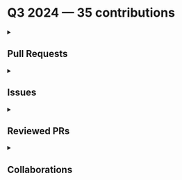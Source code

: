 # Q3 2024 — 35 contributions

<details>
  <summary><h2>Pull Requests</h2></summary>
<table style='width:100%; table-layout:fixed;'>
  <thead>
    <tr>
      <th style='width:5%;'>No.</th>
      <th style='width:20%;'>Project Name</th>
      <th style='width:20%;'>Title</th>
      <th style='width:35%;'>Description</th>
      <th style='width:20%;'>Date</th>
    </tr>
  </thead>
  <tbody>
    <tr>
      <td>1.</td>
      <td>Virtual-Coffee/virtualcoffee.io</td>
      <td><a href='https://github.com/Virtual-Coffee/virtualcoffee.io/pull/1230'>feat: Add October 2024 Challenge to the Website</a></td>
      <td>## Linked Issue

Closes #1228 

<!--

If you have a pull request related to a current issue please link to that issue number.

That issue can be linked to the pull request by using the side panel in the Github UI or using the `#` symbol followed by the number of the associated issue.

To link a pull request to an issue to show that a fix is in progress and to automatically close the issue when someone merges the pull request, type the keyword "Closes" followed by a reference to the issue. For example, Closes #404 or Closes Virtual-Coffee/virtualcoffee.io/issues/404.

-->

## Description

This PR adds September 2024 challenge (Hacktoberfest) to the website.

<!--

A pull request description describes what constitutes the Pull Request and what changes you have made to the code.

It explains what you've done, including any code changes, configuration changes, migrations included, new APIs introduced, changes made to old APIs, any new workers/crons introduced in the system, copy changes, and so on. You get the gist.

A good description informs everyone that is reaading it of the purpose of the pull request. This helps not just the current maintainers but anyone reading it now or in the future to understand your intent.

If the request is not complete but you want feedback use  Draft Pull Request option of the Pull request dropdown menu.

@mention individuals that you want to review the PR, and mention why. (“ @username I want to know what you think of this code.”)

-->

## Methodology

<!--

This section explains why the above changes explained were done.

Sometimes a developer feels that it's okay to write "Business/Product requirement" in the description. That's fine, but doing so defeats the purpose of this section.

If there is a better explanation as to why the changes were suggested, it's always good to attach a document reference link for that information.

A good "Why" section should explain the reasoning behind any changes.

-->

## Code of Conduct

> By submitting this pull request, you agree to follow our [Code of Conduct](https://virtualcoffee.io/code-of-conduct/)
</td>
      <td>2024-09-30</td>
    </tr>
    <tr>
      <td>2.</td>
      <td>OpenSource-Communities/guestbook</td>
      <td><a href='https://github.com/OpenSource-Communities/guestbook/pull/483'>docs: Update guidelines</a></td>
      <td><!-- Please fill in all areas in this PR form. Incomplete PRs will be marked invalid and may be closed. -->

## Description

This PR updates the Contributing Guidelines and removes the Translations Guidelines.

<!--
Please do not leave this blank
This PR adds <github-username> as a contributor.
-->

## What type of PR is this? (check all applicable)

- [ ] 🤝 Add a contributor
- [x] 📝 Documentation Update

## Related Issues

Closes #362 
Closes #363 

<!-- 
Please use this format link issue numbers: Closes #123
More information: https://docs.github.com/en/free-pro-team@latest/github/managing-your-work-on-github/linking-a-pull-request-to-an-issue#linking-a-pull-request-to-an-issue-using-a-keyword 
-->

## Contributors Checklist

### I've read through the [Getting Started](https://intro.opensauced.pizza/#/intro-to-oss/how-to-contribute-to-open-source?id=getting-started) section.

- [ ] ✅ Yes
- [ ] ❌ Not yet

### Have you run `npm run contributors:generate` to generate your profile and the badge on the README?

- [ ] ✅ Yes
- [ ] ❌ No

## Added to documentation?

- [x] 📜 README.md
- [ ] 🙅 no documentation needed

## Screenshot (Required for PR Review)

<!-- Please provide a screenshot of your profile being generated on the README. This ensures that you ran the `npm run contributors:generate` command, as mentioned in the previous question, which makes it easier for the maintainers to review PRs. All PRs without screenshots will be automatically rejected-->

## [optional] What GIF best describes this PR or how it makes you feel?

<!-- note: PRs with deleted sections will be marked invalid -->

<!--
  For Work In Progress Pull Requests, please use the Draft PR feature,
  see https://github.blog/2019-02-14-introducing-draft-pull-requests/ for further details.

  For a timely review/response, please avoid force-pushing additional
  commits if your PR already received reviews or comments.

  Before submitting a Pull Request, please ensure you've done the following:
  - 📖 Read the Open Sauced Contributing Guide: https://github.com/open-sauced/.github/blob/main/CONTRIBUTING.md.
  - 📖 Read the Open Sauced Code of Conduct: https://github.com/open-sauced/.github/blob/main/CODE_OF_CONDUCT.md.
  - 👷‍♀️ Create small PRs. In most cases, this will be possible.
  - 📝 Use descriptive commit messages.
  - 📗 Update any related documentation and include any relevant screenshots.
-->
</td>
      <td>2024-09-25</td>
    </tr>
    <tr>
      <td>3.</td>
      <td>WriteTech-Hub/writetech-doc-review</td>
      <td><a href='https://github.com/WriteTech-Hub/writetech-doc-review/pull/8'>feat: add docs review for Crawlee</a></td>
      <td>## Description

This PR adds Crawlee's documentation review by Ayu Adiati.</td>
      <td>2024-09-25</td>
    </tr>
    <tr>
      <td>4.</td>
      <td>Virtual-Coffee/hacktoberfest</td>
      <td><a href='https://github.com/Virtual-Coffee/hacktoberfest/pull/29'>Chore: Update website for VCHI 2024</a></td>
      <td>## Description

This PR updates the website to be ready for VCHI 2024 submission with following changes:

- Update the year to 2024
- Remove sponsor
- Minor styling adjustment after the sponsor removal
- Fix typo

## Linked Issue

Closes #28 </td>
      <td>2024-09-14</td>
    </tr>
    <tr>
      <td>5.</td>
      <td>Virtual-Coffee/virtualcoffee.io</td>
      <td><a href='https://github.com/Virtual-Coffee/virtualcoffee.io/pull/1222'>Add September 2024 newsletter to the website</a></td>
      <td>## Linked Issue

Closes #1221 

<!--

If you have a pull request related to a current issue please link to that issue number.

That issue can be linked to the pull request by using the side panel in the Github UI or using the `#` symbol followed by the number of the associated issue.

To link a pull request to an issue to show that a fix is in progress and to automatically close the issue when someone merges the pull request, type the keyword "Closes" followed by a reference to the issue. For example, Closes #404 or Closes Virtual-Coffee/virtualcoffee.io/issues/404.

-->

## Description

This PR adds September 2024 newsletter to the website and updates the data in the `newsletters.ts` file.

### Live Preview

https://deploy-preview-1222--virtual-coffee-io.netlify.app/

<!--

A pull request description describes what constitutes the Pull Request and what changes you have made to the code.

It explains what you've done, including any code changes, configuration changes, migrations included, new APIs introduced, changes made to old APIs, any new workers/crons introduced in the system, copy changes, and so on. You get the gist.

A good description informs everyone that is reaading it of the purpose of the pull request. This helps not just the current maintainers but anyone reading it now or in the future to understand your intent.

If the request is not complete but you want feedback use  Draft Pull Request option of the Pull request dropdown menu.

@mention individuals that you want to review the PR, and mention why. (“ @username I want to know what you think of this code.”)

-->

## Methodology

<!--

This section explains why the above changes explained were done.

Sometimes a developer feels that it's okay to write "Business/Product requirement" in the description. That's fine, but doing so defeats the purpose of this section.

If there is a better explanation as to why the changes were suggested, it's always good to attach a document reference link for that information.

A good "Why" section should explain the reasoning behind any changes.

-->

## Code of Conduct

> By submitting this pull request, you agree to follow our [Code of Conduct](https://virtualcoffee.io/code-of-conduct/)
</td>
      <td>2024-09-04</td>
    </tr>
    <tr>
      <td>6.</td>
      <td>open-sauced/docs</td>
      <td><a href='https://github.com/open-sauced/docs/pull/385'>feat: import blog posts by AdiatiAyu</a></td>
      <td>## Description

This PR imports the blog posts written by AdiatiAyu from DEV to OpenSauced.

<!-- 
Please do not leave this blank 
This PR [adds/removes/fixes/replaces] the [feature/bug/etc]. 
-->

## Related Tickets & Documents

Closes #378 

<!-- 
Please use this format link issue numbers: Fixes #123
https://docs.github.com/en/free-pro-team@latest/github/managing-your-work-on-github/linking-a-pull-request-to-an-issue#linking-a-pull-request-to-an-issue-using-a-keyword 
-->

## Mobile & Desktop Screenshots/Recordings

<!-- Visual changes require screenshots -->


## Steps to QA
<!-- 
Please provide some steps for the reviewer to test your change. If you have wrote tests, you can mention that here instead.

1. Click a link
2. Do this thing
3. Validate you see the thing working
-->


## Tier (staff will fill in)

- [ ] Tier 1
- [ ] Tier 2
- [ ] Tier 3
- [ ] Tier 4

## [optional] What gif best describes this PR or how it makes you feel?



<!-- note: PRs with deleted sections will be marked invalid -->

<!--
  For Work In Progress Pull Requests, please use the Draft PR feature,
  see https://github.blog/2019-02-14-introducing-draft-pull-requests/ for further details.
  
  For a timely review/response, please avoid force-pushing additional
  commits if your PR already received reviews or comments.
  
  Before submitting a Pull Request, please ensure you've done the following:
  - 📖 Read the Open Sauced Contributing Guide: https://github.com/open-sauced/.github/blob/main/CONTRIBUTING.md.
  - 📖 Read the Open Sauced Code of Conduct: https://github.com/open-sauced/.github/blob/main/CODE_OF_CONDUCT.md.
  - 👷‍♀️ Create small PRs. In most cases, this will be possible.
  - ✅ Provide tests for your changes.
  - 📝 Use descriptive commit messages.
  - 📗 Update any related documentation and include any relevant screenshots.
-->
</td>
      <td>2024-09-03</td>
    </tr>
    <tr>
      <td>7.</td>
      <td>Virtual-Coffee/virtualcoffee.io</td>
      <td><a href='https://github.com/Virtual-Coffee/virtualcoffee.io/pull/1218'>Add August 2024 newsletter to the website</a></td>
      <td>## Linked Issue

Closes #1217 

<!--

If you have a pull request related to a current issue please link to that issue number.

That issue can be linked to the pull request by using the side panel in the Github UI or using the `#` symbol followed by the number of the associated issue.

To link a pull request to an issue to show that a fix is in progress and to automatically close the issue when someone merges the pull request, type the keyword "Closes" followed by a reference to the issue. For example, Closes #404 or Closes Virtual-Coffee/virtualcoffee.io/issues/404.

-->

## Description

This PR adds August 2024 newsletter to the website and updates the data in the `newsletters.ts` file.

### Live Preview

https://deploy-preview-1218--virtual-coffee-io.netlify.app/newsletter/issues/2024-08

<!--

A pull request description describes what constitutes the Pull Request and what changes you have made to the code.

It explains what you've done, including any code changes, configuration changes, migrations included, new APIs introduced, changes made to old APIs, any new workers/crons introduced in the system, copy changes, and so on. You get the gist.

A good description informs everyone that is reaading it of the purpose of the pull request. This helps not just the current maintainers but anyone reading it now or in the future to understand your intent.

If the request is not complete but you want feedback use  Draft Pull Request option of the Pull request dropdown menu.

@mention individuals that you want to review the PR, and mention why. (“ @username I want to know what you think of this code.”)

-->

## Methodology

<!--

This section explains why the above changes explained were done.

Sometimes a developer feels that it's okay to write "Business/Product requirement" in the description. That's fine, but doing so defeats the purpose of this section.

If there is a better explanation as to why the changes were suggested, it's always good to attach a document reference link for that information.

A good "Why" section should explain the reasoning behind any changes.

-->

## Code of Conduct

> By submitting this pull request, you agree to follow our [Code of Conduct](https://virtualcoffee.io/code-of-conduct/)
</td>
      <td>2024-08-30</td>
    </tr>
    <tr>
      <td>8.</td>
      <td>Virtual-Coffee/virtualcoffee.io</td>
      <td><a href='https://github.com/Virtual-Coffee/virtualcoffee.io/pull/1216'>Add Sept 2024 Monthly Challenge</a></td>
      <td>## Linked Issue

Closes #1215 

<!--

If you have a pull request related to a current issue please link to that issue number.

That issue can be linked to the pull request by using the side panel in the Github UI or using the `#` symbol followed by the number of the associated issue.

To link a pull request to an issue to show that a fix is in progress and to automatically close the issue when someone merges the pull request, type the keyword "Closes" followed by a reference to the issue. For example, Closes #404 or Closes Virtual-Coffee/virtualcoffee.io/issues/404.

-->

## Description

This PR adds September 2024 challenge (Preptember) to the website.

### Monthly Challenges Page Live Preview

https://deploy-preview-1216--virtual-coffee-io.netlify.app/monthlychallenges

### Challenge Page Live Preview

https://deploy-preview-1216--virtual-coffee-io.netlify.app/monthlychallenges/sept-2024

<!--

A pull request description describes what constitutes the Pull Request and what changes you have made to the code.

It explains what you've done, including any code changes, configuration changes, migrations included, new APIs introduced, changes made to old APIs, any new workers/crons introduced in the system, copy changes, and so on. You get the gist.

A good description informs everyone that is reaading it of the purpose of the pull request. This helps not just the current maintainers but anyone reading it now or in the future to understand your intent.

If the request is not complete but you want feedback use  Draft Pull Request option of the Pull request dropdown menu.

@mention individuals that you want to review the PR, and mention why. (“ @username I want to know what you think of this code.”)

-->

## Methodology

<!--

This section explains why the above changes explained were done.

Sometimes a developer feels that it's okay to write "Business/Product requirement" in the description. That's fine, but doing so defeats the purpose of this section.

If there is a better explanation as to why the changes were suggested, it's always good to attach a document reference link for that information.

A good "Why" section should explain the reasoning behind any changes.

-->

## Code of Conduct

> By submitting this pull request, you agree to follow our [Code of Conduct](https://virtualcoffee.io/code-of-conduct/)
</td>
      <td>2024-08-30</td>
    </tr>
    <tr>
      <td>9.</td>
      <td>Virtual-Coffee/VC-Community-Docs</td>
      <td><a href='https://github.com/Virtual-Coffee/VC-Community-Docs/pull/432'>docs: Add "Welcoming Community" challenge</a></td>
      <td>## Description

This PR adds the documentation for the "Welcoming Community" challenge.

## Link Issue

Refers to #324 </td>
      <td>2024-08-30</td>
    </tr>
    <tr>
      <td>10.</td>
      <td>Virtual-Coffee/vc-preptember</td>
      <td><a href='https://github.com/Virtual-Coffee/vc-preptember/pull/38'>Chore: Prepare the Preptember 2024</a></td>
      <td>## Description

This PR updates the repository to be ready for the Preptember 2024 with the following changes:

- Adds new issue templates
- Updates the Contributing file
- Updates the PR template
- Archives previous Preptember files</td>
      <td>2024-08-30</td>
    </tr>
    <tr>
      <td>11.</td>
      <td>open-sauced/docs</td>
      <td><a href='https://github.com/open-sauced/docs/pull/382'>feat: Add Ayu as an author</a></td>
      <td>## Description

This PR adds AdiatiAyu's details to the `authors.yml` file.

<!-- 
Please do not leave this blank 
This PR [adds/removes/fixes/replaces] the [feature/bug/etc]. 
-->

## Related Tickets & Documents

Closes #377 
<!-- 
Please use this format link issue numbers: Fixes #123
https://docs.github.com/en/free-pro-team@latest/github/managing-your-work-on-github/linking-a-pull-request-to-an-issue#linking-a-pull-request-to-an-issue-using-a-keyword 
-->

## Mobile & Desktop Screenshots/Recordings

<!-- Visual changes require screenshots -->


## Steps to QA
<!-- 
Please provide some steps for the reviewer to test your change. If you have wrote tests, you can mention that here instead.

1. Click a link
2. Do this thing
3. Validate you see the thing working
-->


## Tier (staff will fill in)

- [ ] Tier 1
- [ ] Tier 2
- [ ] Tier 3
- [ ] Tier 4

## [optional] What gif best describes this PR or how it makes you feel?



<!-- note: PRs with deleted sections will be marked invalid -->

<!--
  For Work In Progress Pull Requests, please use the Draft PR feature,
  see https://github.blog/2019-02-14-introducing-draft-pull-requests/ for further details.
  
  For a timely review/response, please avoid force-pushing additional
  commits if your PR already received reviews or comments.
  
  Before submitting a Pull Request, please ensure you've done the following:
  - 📖 Read the Open Sauced Contributing Guide: https://github.com/open-sauced/.github/blob/main/CONTRIBUTING.md.
  - 📖 Read the Open Sauced Code of Conduct: https://github.com/open-sauced/.github/blob/main/CODE_OF_CONDUCT.md.
  - 👷‍♀️ Create small PRs. In most cases, this will be possible.
  - ✅ Provide tests for your changes.
  - 📝 Use descriptive commit messages.
  - 📗 Update any related documentation and include any relevant screenshots.
-->
</td>
      <td>2024-08-29</td>
    </tr>
    <tr>
      <td>12.</td>
      <td>Virtual-Coffee/virtualcoffee.io</td>
      <td><a href='https://github.com/Virtual-Coffee/virtualcoffee.io/pull/1203'>Add July 2024 newsletter to the website</a></td>
      <td>## Linked Issue

Closes #1202 

<!--

If you have a pull request related to a current issue please link to that issue number.

That issue can be linked to the pull request by using the side panel in the Github UI or using the `#` symbol followed by the number of the associated issue.

To link a pull request to an issue to show that a fix is in progress and to automatically close the issue when someone merges the pull request, type the keyword "Closes" followed by a reference to the issue. For example, Closes #404 or Closes Virtual-Coffee/virtualcoffee.io/issues/404.

-->

## Description

This PR adds July 2024 newsletter to the website and updates the data in the `newsletters.ts` file.

### Live Preview

https://deploy-preview-1203--virtual-coffee-io.netlify.app/newsletter/issues/2024-07

<!--

A pull request description describes what constitutes the Pull Request and what changes you have made to the code.

It explains what you've done, including any code changes, configuration changes, migrations included, new APIs introduced, changes made to old APIs, any new workers/crons introduced in the system, copy changes, and so on. You get the gist.

A good description informs everyone that is reaading it of the purpose of the pull request. This helps not just the current maintainers but anyone reading it now or in the future to understand your intent.

If the request is not complete but you want feedback use  Draft Pull Request option of the Pull request dropdown menu.

@mention individuals that you want to review the PR, and mention why. (“ @username I want to know what you think of this code.”)

-->

## Methodology

<!--

This section explains why the above changes explained were done.

Sometimes a developer feels that it's okay to write "Business/Product requirement" in the description. That's fine, but doing so defeats the purpose of this section.

If there is a better explanation as to why the changes were suggested, it's always good to attach a document reference link for that information.

A good "Why" section should explain the reasoning behind any changes.

-->

## Code of Conduct

> By submitting this pull request, you agree to follow our [Code of Conduct](https://virtualcoffee.io/code-of-conduct/)
</td>
      <td>2024-07-09</td>
    </tr>
    <tr>
      <td>13.</td>
      <td>OpenSource-Communities/intro</td>
      <td><a href='https://github.com/OpenSource-Communities/intro/pull/234'>feat: Update i18n guidelines</a></td>
      <td>## Description

We are sunsetting our official translations and make all translations as community translations.

This PR updates all files that are related to i18n guidelines to inform contributors about working with translations. It also adds a `community-translations.md` file to list the translations forked repos.

<!-- 
Please do not leave this blank 
This PR [adds/removes/fixes/replaces] the [feature/bug/etc]. 
-->

## Related Tickets & Documents

Closes #212 

<!-- 
Please use this format link issue numbers: Fixes #123
https://docs.github.com/en/free-pro-team@latest/github/managing-your-work-on-github/linking-a-pull-request-to-an-issue#linking-a-pull-request-to-an-issue-using-a-keyword 
-->

## Mobile & Desktop Screenshots/Recordings

<!-- Visual changes require screenshots -->


## Steps to QA
<!-- 
Please provide some steps for the reviewer to test your change. If you have wrote tests, you can mention that here instead.

1. Click a link
2. Do this thing
3. Validate you see the thing working
-->


## Tier (staff will fill in)

- [ ] Tier 1
- [ ] Tier 2
- [ ] Tier 3
- [ ] Tier 4

## [optional] What gif best describes this PR or how it makes you feel?



<!-- note: PRs with deleted sections will be marked invalid -->

<!--
  For Work In Progress Pull Requests, please use the Draft PR feature,
  see https://github.blog/2019-02-14-introducing-draft-pull-requests/ for further details.
  
  For a timely review/response, please avoid force-pushing additional
  commits if your PR already received reviews or comments.
  
  Before submitting a Pull Request, please ensure you've done the following:
  - 📖 Read the Open Sauced Contributing Guide: https://github.com/open-sauced/.github/blob/main/CONTRIBUTING.md.
  - 📖 Read the Open Sauced Code of Conduct: https://github.com/open-sauced/.github/blob/main/CODE_OF_CONDUCT.md.
  - 👷‍♀️ Create small PRs. In most cases, this will be possible.
  - ✅ Provide tests for your changes.
  - 📝 Use descriptive commit messages.
  - 📗 Update any related documentation and include any relevant screenshots.
-->
</td>
      <td>2024-07-06</td>
    </tr>
    <tr>
      <td>14.</td>
      <td>Virtual-Coffee/virtualcoffee.io</td>
      <td><a href='https://github.com/Virtual-Coffee/virtualcoffee.io/pull/1199'>Add a blog post to July 2024 challenge</a></td>
      <td>## Linked Issue

Relates to #1196 

<!--

If you have a pull request related to a current issue please link to that issue number.

That issue can be linked to the pull request by using the side panel in the Github UI or using the `#` symbol followed by the number of the associated issue.

To link a pull request to an issue to show that a fix is in progress and to automatically close the issue when someone merges the pull request, type the keyword "Closes" followed by a reference to the issue. For example, Closes #404 or Closes Virtual-Coffee/virtualcoffee.io/issues/404.

-->

## Description

This PR adds a blog post for July 2024 challenge and updates wording in the challenge page.

<!--

A pull request description describes what constitutes the Pull Request and what changes you have made to the code.

It explains what you've done, including any code changes, configuration changes, migrations included, new APIs introduced, changes made to old APIs, any new workers/crons introduced in the system, copy changes, and so on. You get the gist.

A good description informs everyone that is reaading it of the purpose of the pull request. This helps not just the current maintainers but anyone reading it now or in the future to understand your intent.

If the request is not complete but you want feedback use  Draft Pull Request option of the Pull request dropdown menu.

@mention individuals that you want to review the PR, and mention why. (“ @username I want to know what you think of this code.”)

-->

## Methodology

<!--

This section explains why the above changes explained were done.

Sometimes a developer feels that it's okay to write "Business/Product requirement" in the description. That's fine, but doing so defeats the purpose of this section.

If there is a better explanation as to why the changes were suggested, it's always good to attach a document reference link for that information.

A good "Why" section should explain the reasoning behind any changes.

-->

## Code of Conduct

> By submitting this pull request, you agree to follow our [Code of Conduct](https://virtualcoffee.io/code-of-conduct/)
</td>
      <td>2024-07-01</td>
    </tr>
  </tbody>
</table>
</details>

<details>
  <summary><h2>Issues</h2></summary>
<table style='width:100%; table-layout:fixed;'>
  <thead>
    <tr>
      <th style='width:5%;'>No.</th>
      <th style='width:20%;'>Project Name</th>
      <th style='width:20%;'>Title</th>
      <th style='width:35%;'>Description</th>
      <th style='width:20%;'>Date</th>
    </tr>
  </thead>
  <tbody>
    <tr>
      <td>1.</td>
      <td>Virtual-Coffee/virtualcoffee.io</td>
      <td><a href='https://github.com/Virtual-Coffee/virtualcoffee.io/issues/1228'>Add October 2024 Challenge to the Website</a></td>
      <td>The October monthly challenge is "Hacktoberfest" and we need to change the monthly challenge page of the site.</td>
      <td>2024-09-29</td>
    </tr>
    <tr>
      <td>2.</td>
      <td>Virtual-Coffee/VC-Community-Docs</td>
      <td><a href='https://github.com/Virtual-Coffee/VC-Community-Docs/issues/438'>docs: Update instructions to update monthly challenge pages on the website</a></td>
      <td>## Description

As our website has migrated from Remix to NextJS, there are changes in the folders structure. We also now use `.tsx` instead of `.jsx` for our monthly challenges files. 

## Suggestions

Update the instructions in the "[Updating the Monthly Challenge Pages on the Website](https://github.com/Virtual-Coffee/VC-Contributors/blob/main/monthly-challenges/facilitators-docs.md#updating-the-monthly-challenge-pages-on-the-website)" section in the `facilitators-docs.md` to reflect these changes.
</td>
      <td>2024-09-29</td>
    </tr>
    <tr>
      <td>3.</td>
      <td>OpenSource-Communities/intro</td>
      <td><a href='https://github.com/OpenSource-Communities/intro/issues/240'>Docs: Reorganize the "Tools to be Successful" chapter to make it flow</a></td>
      <td>## Description

In the "[Tools to be Successful](https://opensauced.pizza/learn/intro-to-oss/tools-to-be-successful)" chapter, we have this structure of sections:

```markdown
- GitHub & Git
   - Introduction to Git
   - Introduction to GitHub
   - Getting Started with Git and GitHub
- VS Code
```

The "Getting Started with Git and GitHub" section starts with:

> To get started with Git and GitHub, follow these steps:

There are instructions to setup Git, but no instruction to sign-up for GitHub.

This section has a subsection of "Practicing Contributing with VS Code" which content a tutorial to create and clone a repo, make changes, and push them to GitHub.

However, the section "VS Code" is right after this subsection. So, it doesn't make sense to practice on VS Code before explaining it.

## Suggested Solution

- Add an instruction to sign up for GitHub in the "Getting Started with Git and GitHub" section.
- Move the "Practicing Contributing with VS Code" subsection right after "VS Code" section and make it the same heading level as "Getting Started with Git and GitHub" and "VS Code".

</td>
      <td>2024-09-27</td>
    </tr>
    <tr>
      <td>4.</td>
      <td>OpenSource-Communities/guestbook</td>
      <td><a href='https://github.com/OpenSource-Communities/guestbook/issues/471'>Docs: Fix links in the README</a></td>
      <td>> [!IMPORTANT]
> If you've worked on a good first issue in any of our [community repositories](https://docs.opensauced.pizza/contributing/opensauced-maintainers-guide/community-maintainers-guide/#opensauced-community-repositories) before, please refrain from taking this issue.
> We may remove you from the assignees and not accept your pull request if you choose to proceed.

## Description

We have changed the link to our courses' website. So, we need to update the links to the course in the README of the guestbook repo.

## Suggested Solution

Below, you will find the lines that need to be updated and how they need to be updated.

- [ ] https://github.com/open-sauced/guestbook/blob/f539a0c3d65610b4a82d3c3781ca0f85932ce6ef/README.md?plain=1#L12
   
   ```markdown
   [Intro to Open Source course](https://opensauced.pizza/learn/intro-to-oss/)
   ```

- [ ] https://github.com/open-sauced/guestbook/blob/10db621a076b07dd5c039d45f3adc0f8b410cfe0/README.md?plain=1#L16

   ```markdown
   "[Let's Get Practical](https://opensauced.pizza/learn/intro-to-oss/how-to-contribute-to-open-source#lets-get-practical)"
   ```

- [ ] https://github.com/open-sauced/guestbook/blob/10db621a076b07dd5c039d45f3adc0f8b410cfe0/README.md?plain=1#L20

   ```markdown
   "[Merge Conflicts in the Guestbook Repository](https://opensauced.pizza/learn/intro-to-oss/how-to-contribute-to-open-source#merge-conflicts-in-the-guestbook-repository)"
   ```

- [ ] https://github.com/open-sauced/guestbook/blob/10db621a076b07dd5c039d45f3adc0f8b410cfe0/README.md?plain=1#L32

   ```markdown
   [Contributing Guidelines](https://github.com/open-sauced/intro/blob/main/contributing/CONTRIBUTING.md)
   ```
</td>
      <td>2024-09-14</td>
    </tr>
    <tr>
      <td>5.</td>
      <td>Virtual-Coffee/hacktoberfest</td>
      <td><a href='https://github.com/Virtual-Coffee/hacktoberfest/issues/28'>Chore: Update website for VCHI 2024</a></td>
      <td>We need to update the website to be ready for VCHI 2024 submission. 

As per @BekahHW's info, we also need to remove the sponsor for this year.</td>
      <td>2024-09-14</td>
    </tr>
    <tr>
      <td>6.</td>
      <td>Virtual-Coffee/virtualcoffee.io</td>
      <td><a href='https://github.com/Virtual-Coffee/virtualcoffee.io/issues/1221'>Add September 2024 newsletter to the website</a></td>
      <td>## Description

Every month, we try to get the newsletter up on the site within a week of emailing it. Currently, we're moving them over "by hand."

## Steps to Update

In the code base, navigate to `app > routes > newsletter > issues` and create a new file `2024-09.jsx`.
You can look at the existing newsletters ( `app > routes > newsletter > issues`) as a template.

Make sure to add it to the index by following the steps in the ["Newsletters" section in our README](https://github.com/Virtual-Coffee/virtualcoffee.io#newsletters) and update the content accordingly based on our email newsletter.
</td>
      <td>2024-09-04</td>
    </tr>
    <tr>
      <td>7.</td>
      <td>OpenSource-Communities/guestbook</td>
      <td><a href='https://github.com/OpenSource-Communities/guestbook/issues/451'>Feature: Add @hediyetapan as a contributor</a></td>
      <td>### Description

As part of the Intro to Open Source course, we are encouraged to contribute to this repo.

### Suggested solution

Add @hediyetapan as a contributor.

### Code of Conduct

- [X] I agree to follow this project's Code of Conduct

### Getting Started Instructions

- [X] I agree to follow this project's Getting Started instructions</td>
      <td>2024-09-04</td>
    </tr>
    <tr>
      <td>8.</td>
      <td>Virtual-Coffee/virtualcoffee.io</td>
      <td><a href='https://github.com/Virtual-Coffee/virtualcoffee.io/issues/1217'>Add August 2024 newsletter to the website</a></td>
      <td>## Description

Every month, we try to get the newsletter up on the site within a week of emailing it. Currently, we're moving them over "by hand."

## Steps to Update

In the code base, navigate to `app > routes > newsletter > issues` and create a new file `2024-08.jsx`.
You can look at the existing newsletters ( `app > routes > newsletter > issues`) as a template.

Make sure to add it to the index by following the steps in the ["Newsletters" section in our README](https://github.com/Virtual-Coffee/virtualcoffee.io#newsletters) and update the content accordingly based on our email newsletter.
</td>
      <td>2024-08-30</td>
    </tr>
    <tr>
      <td>9.</td>
      <td>Virtual-Coffee/virtualcoffee.io</td>
      <td><a href='https://github.com/Virtual-Coffee/virtualcoffee.io/issues/1215'>Add September 2024 Monthly Challenge</a></td>
      <td>The September monthly challenge is "Preptember" and we need to change the monthly challenge page of the site.</td>
      <td>2024-08-30</td>
    </tr>
    <tr>
      <td>10.</td>
      <td>open-sauced/docs</td>
      <td><a href='https://github.com/open-sauced/docs/issues/378'>Feature: Import blog posts from DEV</a></td>
      <td>### Suggested solution

Import blog posts from DEV that are written by Ayu. </td>
      <td>2024-08-27</td>
    </tr>
    <tr>
      <td>11.</td>
      <td>open-sauced/docs</td>
      <td><a href='https://github.com/open-sauced/docs/issues/377'>Feature: Add Ayu as author</a></td>
      <td>### Suggested solution

Add `AdiatiAyu` as OpenSauced author in `authors.yml`. </td>
      <td>2024-08-27</td>
    </tr>
    <tr>
      <td>12.</td>
      <td>Virtual-Coffee/virtualcoffee.io</td>
      <td><a href='https://github.com/Virtual-Coffee/virtualcoffee.io/issues/1202'>Add July 2024 newsletter to the website</a></td>
      <td>## Description

Every month, we try to get the newsletter up on the site within a week of emailing it. Currently, we're moving them over "by hand."

## Steps to Update

In the code base, navigate to `app > routes > newsletter > issues` and create a new file `2024-07.jsx`.
You can look at the existing newsletters ( `app > routes > newsletter > issues`) as a template.

Make sure to add it to the index by following the steps in the ["Newsletters" section in our README](https://github.com/Virtual-Coffee/virtualcoffee.io#newsletters) and update the content accordingly based on our email newsletter.
</td>
      <td>2024-07-09</td>
    </tr>
  </tbody>
</table>
</details>

<details>
  <summary><h2>Reviewed PRs</h2></summary>
No reviewed prs contributions in this quarter.
</details>

<details>
  <summary><h2>Collaborations</h2></summary>
<table style='width:100%; table-layout:fixed;'>
  <thead>
    <tr>
      <th style='width:5%;'>No.</th>
      <th style='width:20%;'>Project Name</th>
      <th style='width:20%;'>Title</th>
      <th style='width:35%;'>Description</th>
      <th style='width:20%;'>Date</th>
    </tr>
  </thead>
  <tbody>
    <tr>
      <td>1.</td>
      <td>OpenSource-Communities/guestbook</td>
      <td><a href='https://github.com/OpenSource-Communities/guestbook/pull/494'>feat: Add Karma</a></td>
      <td><!-- Please fill in all areas in this PR form. Incomplete PRs will be marked invalid and may be closed. -->

## Description

<!--
Please do not leave this blank
This PR adds <github-username> as a contributor.
-->

## What type of PR is this? (check all applicable)

- [x] 🤝 Add a contributor
- [ ] 📝 Documentation Update

## Related Issues

<!-- 
Please use this format link issue numbers: Closes #123
More information: https://docs.github.com/en/free-pro-team@latest/github/managing-your-work-on-github/linking-a-pull-request-to-an-issue#linking-a-pull-request-to-an-issue-using-a-keyword 
-->

## Contributors Checklist

### I've read through the [Getting Started](https://intro.opensauced.pizza/#/intro-to-oss/how-to-contribute-to-open-source?id=getting-started) section.

- [x] ✅ Yes
- [ ] ❌ Not yet

### Have you run `npm run contributors:generate` to generate your profile and the badge on the README?

- [x] ✅ Yes
- [ ] ❌ No

## Added to documentation?

- [x] 📜 README.md
- [ ] 🙅 no documentation needed

## Screenshot (Required for PR Review)

<!-- Please provide a screenshot of your profile being generated on the README. This ensures that you ran the `npm run contributors:generate` command, as mentioned in the previous question, which makes it easier for the maintainers to review PRs. All PRs without screenshots will be automatically rejected-->

## [optional] What GIF best describes this PR or how it makes you feel?

<!-- note: PRs with deleted sections will be marked invalid -->

<!--
  For Work In Progress Pull Requests, please use the Draft PR feature,
  see https://github.blog/2019-02-14-introducing-draft-pull-requests/ for further details.

  For a timely review/response, please avoid force-pushing additional
  commits if your PR already received reviews or comments.

  Before submitting a Pull Request, please ensure you've done the following:
  - 📖 Read the Open Sauced Contributing Guide: https://github.com/open-sauced/.github/blob/main/CONTRIBUTING.md.
  - 📖 Read the Open Sauced Code of Conduct: https://github.com/open-sauced/.github/blob/main/CODE_OF_CONDUCT.md.
  - 👷‍♀️ Create small PRs. In most cases, this will be possible.
  - 📝 Use descriptive commit messages.
  - 📗 Update any related documentation and include any relevant screenshots.
-->
</td>
      <td>2024-09-30</td>
    </tr>
    <tr>
      <td>2.</td>
      <td>OpenSource-Communities/guestbook</td>
      <td><a href='https://github.com/OpenSource-Communities/guestbook/pull/490'>Fixes #471</a></td>
      <td>No description provided.</td>
      <td>2024-09-30</td>
    </tr>
    <tr>
      <td>3.</td>
      <td>Virtual-Coffee/virtualcoffee.io</td>
      <td><a href='https://github.com/Virtual-Coffee/virtualcoffee.io/pull/1227'>Feature/nextjs</a></td>
      <td>Deploy preview: https://deploy-preview-1227--virtual-coffee-io.netlify.app/

# Conversion to Next.js
- Move all routes in to React Server Components
- Make use of next.js's route caching mechanisms to remove all of the weird netlify function stuff we had to do before
- Consolidate content (resources, newsletters, etc) in to `/src/content` 
- Revamp all of the forms to use airtable and react server actions</td>
      <td>2024-09-30</td>
    </tr>
    <tr>
      <td>4.</td>
      <td>OpenSource-Communities/guestbook</td>
      <td><a href='https://github.com/OpenSource-Communities/guestbook/pull/482'>docs: Updated links in README File</a></td>
      <td>Updated links in the README File.

<!-- Please fill in all areas in this PR form. Incomplete PRs will be marked invalid and may be closed. -->

## Description

<!--
Please do not leave this blank
This PR adds <github-username> as a contributor.
-->

## What type of PR is this? (check all applicable)

- [ ] 🤝 Add a contributor
- [x] 📝 Documentation Update

## Related Issues

<!-- 
Please use this format link issue numbers: Closes #123
More information: https://docs.github.com/en/free-pro-team@latest/github/managing-your-work-on-github/linking-a-pull-request-to-an-issue#linking-a-pull-request-to-an-issue-using-a-keyword 
-->

## Contributors Checklist

### I've read through the [Getting Started](https://intro.opensauced.pizza/#/intro-to-oss/how-to-contribute-to-open-source?id=getting-started) section.

- [x] ✅ Yes
- [ ] ❌ Not yet

### Have you run `npm run contributors:generate` to generate your profile and the badge on the README?

- [ ] ✅ Yes
- [ ] ❌ No

## Added to documentation?

- [x] 📜 README.md
- [ ] 🙅 no documentation needed

## Screenshot (Required for PR Review)

<!-- Please provide a screenshot of your profile being generated on the README. This ensures that you ran the `npm run contributors:generate` command, as mentioned in the previous question, which makes it easier for the maintainers to review PRs. All PRs without screenshots will be automatically rejected-->

## [optional] What GIF best describes this PR or how it makes you feel?

<!-- note: PRs with deleted sections will be marked invalid -->

<!--
  For Work In Progress Pull Requests, please use the Draft PR feature,
  see https://github.blog/2019-02-14-introducing-draft-pull-requests/ for further details.

  For a timely review/response, please avoid force-pushing additional
  commits if your PR already received reviews or comments.

  Before submitting a Pull Request, please ensure you've done the following:
  - 📖 Read the Open Sauced Contributing Guide: https://github.com/open-sauced/.github/blob/main/CONTRIBUTING.md.
  - 📖 Read the Open Sauced Code of Conduct: https://github.com/open-sauced/.github/blob/main/CODE_OF_CONDUCT.md.
  - 👷‍♀️ Create small PRs. In most cases, this will be possible.
  - 📝 Use descriptive commit messages.
  - 📗 Update any related documentation and include any relevant screenshots.
-->
</td>
      <td>2024-09-25</td>
    </tr>
    <tr>
      <td>5.</td>
      <td>OpenSource-Communities/guestbook</td>
      <td><a href='https://github.com/OpenSource-Communities/guestbook/pull/447'>feat: Add @VinayShetyeOfficial as a contributor</a></td>
      <td><!-- Please fill in all areas in this PR form. Incomplete PRs will be marked invalid and may be closed. -->

## Description

<!--
This PR adds <your-github-username> as a contributor.
-->
This PR adds @VinayShetyeOfficial as a contributor.

## What type of PR is this? (check all applicable)

- [x] 🤝 Add a contributor
- [ ] 📝 Documentation Update

## Related Issues
Closes https://github.com/open-sauced/guestbook/issues/447

<!-- 
Please use this format link issue numbers: Closes #123
More information: https://docs.github.com/en/free-pro-team@latest/github/managing-your-work-on-github/linking-a-pull-request-to-an-issue#linking-a-pull-request-to-an-issue-using-a-keyword 
-->

## Contributors Checklist

### I've read through the [Getting Started](https://intro.opensauced.pizza/#/intro-to-oss/how-to-contribute-to-open-source?id=getting-started) section.

- [x] ✅ Yes
- [ ] ❌ Not yet

### Have you run `npm run contributors:generate` to generate your profile and the badge on the README?

- [x] ✅ Yes
- [ ] ❌ No

## Added to documentation?

- [x] 📜 README.md
- [ ] 🙅 no documentation needed

## Screenshot (Required for PR Review)

<!-- Please provide a screenshot of your profile being generated on the README. This ensures that you ran the `npm run contributors:generate` command, as mentioned in the previous question, which makes it easier for the maintainers to review PRs. All PRs without screenshots will be automatically rejected-->

![VinayShetyeOfficial](https://github.com/user-attachments/assets/d406bf59-b924-4003-948b-a4cd4e638f3b)

## [optional] What GIF best describes this PR or how it makes you feel?

![PR Succesful](https://github.com/user-attachments/assets/dbbbe1b8-cfe4-40d9-8cda-e2211c72b489)
****
<!-- note: PRs with deleted sections will be marked invalid -->
</td>
      <td>2024-09-04</td>
    </tr>
    <tr>
      <td>6.</td>
      <td>OpenSource-Communities/guestbook</td>
      <td><a href='https://github.com/OpenSource-Communities/guestbook/pull/421'>feat: Add @chufenghuang as a contributor</a></td>
      <td><!-- Please fill in all areas in this PR form. Incomplete PRs will be marked invalid and may be closed. -->

## Description

<!--
Please do not leave this blank
This PR adds <github-username> as a contributor.
-->

## What type of PR is this? (check all applicable)

- [x] 🤝 Add a contributor
- [ ] 📝 Documentation Update

## Related Issues

<!-- 
Please use this format link issue numbers: Closes #123
More information: https://docs.github.com/en/free-pro-team@latest/github/managing-your-work-on-github/linking-a-pull-request-to-an-issue#linking-a-pull-request-to-an-issue-using-a-keyword 
-->

## Contributors Checklist

### I've read through the [Getting Started](https://intro.opensauced.pizza/#/intro-to-oss/how-to-contribute-to-open-source?id=getting-started) section.

- [x] ✅ Yes
- [ ] ❌ Not yet

### Have you run `npm run contributors:generate` to generate your profile and the badge on the README?

- [x] ✅ Yes
- [ ] ❌ No

## Added to documentation?

- [x] 📜 README.md
- [ ] 🙅 no documentation needed

## Screenshot (Required for PR Review)
![CleanShot 2024-08-08 at 10 33 04@2x](https://github.com/user-attachments/assets/738950bb-88c1-4428-a757-09e8779fc599)

<!-- Please provide a screenshot of your profile being generated on the README. This ensures that you ran the `npm run contributors:generate` command, as mentioned in the previous question, which makes it easier for the maintainers to review PRs. All PRs without screenshots will be automatically rejected-->

## [optional] What GIF best describes this PR or how it makes you feel?

<!-- note: PRs with deleted sections will be marked invalid -->

<!--
  For Work In Progress Pull Requests, please use the Draft PR feature,
  see https://github.blog/2019-02-14-introducing-draft-pull-requests/ for further details.

  For a timely review/response, please avoid force-pushing additional
  commits if your PR already received reviews or comments.

  Before submitting a Pull Request, please ensure you've done the following:
  - 📖 Read the Open Sauced Contributing Guide: https://github.com/open-sauced/.github/blob/main/CONTRIBUTING.md.
  - 📖 Read the Open Sauced Code of Conduct: https://github.com/open-sauced/.github/blob/main/CODE_OF_CONDUCT.md.
  - 👷‍♀️ Create small PRs. In most cases, this will be possible.
  - 📝 Use descriptive commit messages.
  - 📗 Update any related documentation and include any relevant screenshots.
-->
</td>
      <td>2024-09-04</td>
    </tr>
    <tr>
      <td>7.</td>
      <td>OpenSource-Communities/guestbook</td>
      <td><a href='https://github.com/OpenSource-Communities/guestbook/pull/408'>feat: Add <@github-username> as a contributor</a></td>
      <td><!-- Please fill in all areas in this PR form. Incomplete PRs will be marked invalid and may be closed. -->

## Description
Adding myself as a contributor as part of the OpenSauced open source tutorial
This PR adds @somtonyy as a contributor.
<!--
Please do not leave this blank
This PR adds @somtonyy as a contributor.
-->

## What type of PR is this? (check all applicable)

- [x] 🤝 Add a contributor
- [ ] 📝 Documentation Update

## Related Issues
Closes #407 
<!-- 
Please use this format link issue numbers: Closes #407 
More information: https://docs.github.com/en/free-pro-team@latest/github/managing-your-work-on-github/linking-a-pull-request-to-an-issue#linking-a-pull-request-to-an-issue-using-a-keyword 
-->

## Contributors Checklist
- [x] @somtonyy

### I've read through the [Getting Started](https://intro.opensauced.pizza/#/intro-to-oss/how-to-contribute-to-open-source?id=getting-started) section.

- [x] ✅ Yes
- [ ] ❌ Not yet

### Have you run `npm run contributors:generate` to generate your profile and the badge on the README?

- [x] ✅ Yes
- [ ] ❌ No

## Added to documentation?

- [x] 📜 README.md
- [ ] 🙅 no documentation needed

## Screenshot (Required for PR Review)
![Screenshot 2024-07-24 211832](https://github.com/user-attachments/assets/0b60da98-d780-4ede-97c8-d3d3fc49f167)


<!-- Please provide a screenshot of your profile being generated on the README. This ensures that you ran the `npm run contributors:generate` command, as mentioned in the previous question, which makes it easier for the maintainers to review PRs. All PRs without screenshots will be automatically rejected-->

## [optional] What GIF best describes this PR or how it makes you feel?

<!-- note: PRs with deleted sections will be marked invalid -->

<!--
  For Work In Progress Pull Requests, please use the Draft PR feature,
  see https://github.blog/2019-02-14-introducing-draft-pull-requests/ for further details.

  For a timely review/response, please avoid force-pushing additional
  commits if your PR already received reviews or comments.

  Before submitting a Pull Request, please ensure you've done the following:
  - 📖 Read the Open Sauced Contributing Guide: https://github.com/open-sauced/.github/blob/main/CONTRIBUTING.md.
  - 📖 Read the Open Sauced Code of Conduct: https://github.com/open-sauced/.github/blob/main/CODE_OF_CONDUCT.md.
  - 👷‍♀️ Create small PRs. In most cases, this will be possible.
  - 📝 Use descriptive commit messages.
  - 📗 Update any related documentation and include any relevant screenshots.
-->
</td>
      <td>2024-09-04</td>
    </tr>
    <tr>
      <td>8.</td>
      <td>OpenSource-Communities/guestbook</td>
      <td><a href='https://github.com/OpenSource-Communities/guestbook/pull/388'>docs: add @Kratosgado as a contributor</a></td>
      <td><!-- Please fill in all areas in this PR form. Incomplete PRs will be marked invalid and may be closed. -->

## Description

<!--
Please do not leave this blank
This PR adds Kratosgado as a contributor.
-->

## What type of PR is this? (check all applicable)

- [x] 🤝 Add a contributor
- [x] 📝 Documentation Update

## Related Issues

<!-- 
Please use this format link issue numbers: Closes #123
More information: https://docs.github.com/en/free-pro-team@latest/github/managing-your-work-on-github/linking-a-pull-request-to-an-issue#linking-a-pull-request-to-an-issue-using-a-keyword 
-->

## Contributors Checklist

### I've read through the [Getting Started](https://intro.opensauced.pizza/#/intro-to-oss/how-to-contribute-to-open-source?id=getting-started) section.

- [x] ✅ Yes
- [ ] ❌ Not yet

### Have you run `npm run contributors:generate` to generate your profile and the badge on the README?

- [x] ✅ Yes
- [ ] ❌ No

## Added to documentation?

- [x] 📜 README.md
- [ ] 🙅 no documentation needed

## Screenshot (Required for PR Review)

<!-- Please provide a screenshot of your profile being generated on the README. This ensures that you ran the `npm run contributors:generate` command, as mentioned in the previous question, which makes it easier for the maintainers to review PRs. All PRs without screenshots will be automatically rejected-->

## [optional] What GIF best describes this PR or how it makes you feel?

<!-- note: PRs with deleted sections will be marked invalid -->

<!--
  For Work In Progress Pull Requests, please use the Draft PR feature,
  see https://github.blog/2019-02-14-introducing-draft-pull-requests/ for further details.

  For a timely review/response, please avoid force-pushing additional
  commits if your PR already received reviews or comments.

  Before submitting a Pull Request, please ensure you've done the following:
  - 📖 Read the Open Sauced Contributing Guide: https://github.com/open-sauced/.github/blob/main/CONTRIBUTING.md.
  - 📖 Read the Open Sauced Code of Conduct: https://github.com/open-sauced/.github/blob/main/CODE_OF_CONDUCT.md.
  - 👷‍♀️ Create small PRs. In most cases, this will be possible.
  - 📝 Use descriptive commit messages.
  - 📗 Update any related documentation and include any relevant screenshots.
-->
</td>
      <td>2024-09-04</td>
    </tr>
    <tr>
      <td>9.</td>
      <td>open-sauced/app</td>
      <td><a href='https://github.com/open-sauced/app/pull/3328'>feat: Added explanation of what users are seeing on list activity graph</a></td>
      <td>## Description

- Added  subtext below like we do for the Most Active Contributors chart

<!-- 
Please do not leave this blank 
This PR [adds/removes/fixes/replaces] the [feature/bug/etc]. 
-->

## Related Tickets & Documents
Fixes #2270 
<!-- 
Please use this format link issue numbers: Fixes #123
https://docs.github.com/en/free-pro-team@latest/github/managing-your-work-on-github/linking-a-pull-request-to-an-issue#linking-a-pull-request-to-an-issue-using-a-keyword 
-->

## Mobile & Desktop Screenshots/Recordings

![Screenshot from 2024-05-07 23-31-09](https://github.com/open-sauced/app/assets/103301856/fb752fe6-75ac-4dc7-b701-e5080ed39c1b)



## Steps to QA
1.Go to Contributors TreeMap
<!-- 
Please provide some steps for the reviewer to test your change. If you have wrote tests, you can mention that here instead.

1. Click a link
2. Do this thing
3. Validate you see the thing working
-->


## Tier (staff will fill in)

- [ ] Tier 1
- [ ] Tier 2
- [ ] Tier 3
- [x] Tier 4

## [optional] What gif best describes this PR or how it makes you feel?



<!-- note: PRs with deleted sections will be marked invalid -->

<!--
  For Work In Progress Pull Requests, please use the Draft PR feature,
  see https://github.blog/2019-02-14-introducing-draft-pull-requests/ for further details.
  
  For a timely review/response, please avoid force-pushing additional
  commits if your PR already received reviews or comments.
  
  Before submitting a Pull Request, please ensure you've done the following:
  - 📖 Read the Open Sauced Contributing Guide: https://github.com/open-sauced/.github/blob/main/CONTRIBUTING.md.
  - 📖 Read the Open Sauced Code of Conduct: https://github.com/open-sauced/.github/blob/main/CODE_OF_CONDUCT.md.
  - 👷‍♀️ Create small PRs. In most cases, this will be possible.
  - ✅ Provide tests for your changes.
  - 📝 Use descriptive commit messages.
  - 📗 Update any related documentation and include any relevant screenshots.
-->
</td>
      <td>2024-07-30</td>
    </tr>
  </tbody>
</table>
</details>

